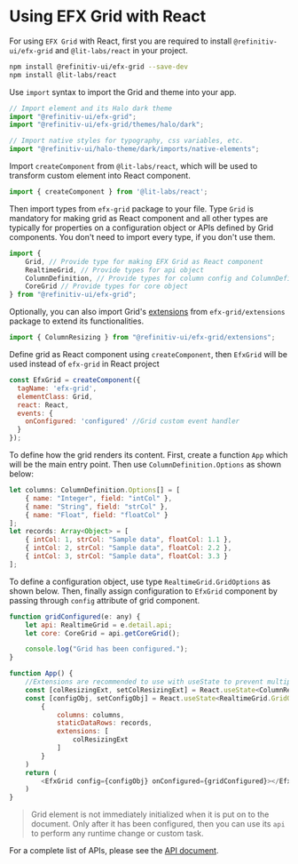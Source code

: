# Using EFX Grid with React

For using `EFX Grid` with React, first you are required to install `@refinitiv-ui/efx-grid` and `@lit-labs/react` in your project.

```sh
npm install @refinitiv-ui/efx-grid --save-dev
npm install @lit-labs/react
```

Use `import` syntax to import the Grid and theme into your app.

```js
// Import element and its Halo dark theme
import "@refinitiv-ui/efx-grid";
import "@refinitiv-ui/efx-grid/themes/halo/dark";

// Import native styles for typography, css variables, etc.
import "@refinitiv-ui/halo-theme/dark/imports/native-elements";
```

Import `createComponent` from `@lit-labs/react`, which will be used to transform custom element into React component.

```js
import { createComponent } from '@lit-labs/react';
```

Then import types from `efx-grid` package to your file. Type `Grid` is mandatory for making grid as React component and all other types are typically for properties on a configuration object or APIs defined by Grid components. You don't need to import every type, if you don't use them.

```js
import {
	Grid, // Provide type for making EFX Grid as React component
	RealtimeGrid, // Provide types for api object
	ColumnDefinition, // Provide types for column config and ColumnDefinition object
	CoreGrid // Provide types for core object
} from "@refinitiv-ui/efx-grid";
```

Optionally, you can also import Grid's [extensions](../extensions/README.md) from `efx-grid/extensions` package to extend its functionalities. 

```js
import { ColumnResizing } from "@refinitiv-ui/efx-grid/extensions";
```

Define grid as React component using `createComponent`, then `EfxGrid` will be used instead of `efx-grid` in React project

```js
const EfxGrid = createComponent({
  tagName: 'efx-grid',
  elementClass: Grid,
  react: React,
  events: {
    onConfigured: 'configured' //Grid custom event handler
  }
});
```

To define how the grid renders its content. First, create a function `App` which will be the main entry point. Then use `ColumnDefinition.Options` as shown below:

```js
let columns: ColumnDefinition.Options[] = [
	{ name: "Integer", field: "intCol" },
	{ name: "String", field: "strCol" },
	{ name: "Float", field: "floatCol" }
];
let records: Array<Object> = [
	{ intCol: 1, strCol: "Sample data", floatCol: 1.1 },
	{ intCol: 2, strCol: "Sample data", floatCol: 2.2 },
	{ intCol: 3, strCol: "Sample data", floatCol: 3.3 }
];
```

To define a configuration object, use type `RealtimeGrid.GridOptions` as shown below.
Then, finally assign configuration to `EfxGrid` component by passing through `config` attribute of grid component.

```js
function gridConfigured(e: any) {
	let api: RealtimeGrid = e.detail.api;
	let core: CoreGrid = api.getCoreGrid();

	console.log("Grid has been configured.");
}

function App() {
	//Extensions are recommended to use with useState to prevent multiple re-initializatioin
	const [colResizingExt, setColResizingExt] = React.useState<ColumnResizing>(new ColumnResizing())
	const [configObj, setConfigObj] = React.useState<RealtimeGrid.GridOptions>(
		{
			columns: columns,
			staticDataRows: records,
			extensions: [
				colResizingExt
			]
		}
	)
	return (
		<EfxGrid config={configObj} onConfigured={gridConfigured}></EfxGrid>
	)
} 
```

> Grid element is not immediately initialized when it is put on to the document. Only after it has been configured, then you can use its `api` to perform any runtime change or custom task.

For a complete list of APIs, please see the [API document](../apis/README.md).
